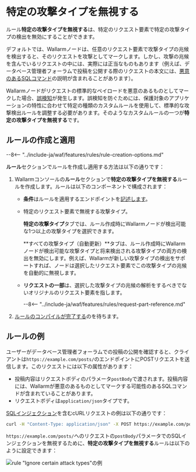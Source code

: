 # 特定の攻撃タイプを無視する

ルール**特定の攻撃タイプを無視する**は、特定のリクエスト要素で特定の攻撃タイプの検出を無効にすることができます。

デフォルトでは、Wallarmノードは、任意のリクエスト要素で攻撃タイプの兆候を検出すると、そのリクエストを攻撃としてマークします。しかし、攻撃の兆候を含んでいるリクエストの中には、実際には正当なものもあります（例えば、データベース管理者フォーラムで投稿を公開する際のリクエストの本文には、[悪意のあるSQLコマンド](../../attacks-vulns-list.md#sql-injection)の説明が含まれることがあります）。

Wallarmノードがリクエストの標準的なペイロードを悪意のあるものとしてマークした場合、[誤検知](../../about-wallarm/protecting-against-attacks.md#false-positives)が発生します。誤検知を防ぐためには、保護対象のアプリケーションの特性に合わせて特定の種類のカスタムルールを使用して、標準的な攻撃検出ルールを調整する必要があります。そのようなカスタムルールの一つが**特定の攻撃タイプを無視する**です。

## ルールの作成と適用

--8<-- "../include-ja/waf/features/rules/rule-creation-options.md"

**ルール**セクションでルールを作成し適用する方法は以下の通りです：

1. Wallarmコンソールの**ルール**セクションで**特定の攻撃タイプを無視する**ルールを作成します。ルールは以下のコンポーネントで構成されます：

      * **条件**はルールを適用するエンドポイントを[記述します](add-rule.md#branch-description)。
      * 特定のリクエスト要素で無視する攻撃タイプ。

        **特定の攻撃タイプ**タブでは、ルール作成時にWallarmノードが検出可能な1つ以上の攻撃タイプを選択できます。

        **すべての攻撃タイプ（自動更新）**タブは、ルール作成時にWallarmノードが検出可能な攻撃タイプと将来検出される攻撃タイプの両方の検出を無効にします。例えば、Wallarmが新しい攻撃タイプの検出をサポートすれば、ノードは選択したリクエスト要素でこの攻撃タイプの兆候を自動的に無視します。
      
      * **リクエストの一部**は、選択した攻撃タイプの兆候の解析をするべきでないオリジナルのリクエスト要素を指します。

         --8<-- "../include-ja/waf/features/rules/request-part-reference.md"

2. [ルールのコンパイルが完了する](compiling.md)のを待ちます。

## ルールの例

ユーザーがデータベース管理者フォーラムでの投稿の公開を確認すると、クライアントは`https://example.com/posts/`のエンドポイントにPOSTリクエストを送信します。このリクエストには以下の属性があります：

* 投稿内容はリクエストボディのパラメータ`postBody`で渡されます。投稿内容には、Wallarmが悪意のあるものとしてマークする可能性のあるSQLコマンドが含まれていることがあります。
* リクエストボディは`application/json`タイプです。

[SQLインジェクション](../../attacks-vulns-list.md#sql-injection)を含むcURLリクエストの例は以下の通りです：

```bash
curl -H "Content-Type: application/json" -X POST https://example.com/posts -d '{"emailAddress":"johnsmith@example.com", "postHeader":"SQL injections", "postBody":"My post describes the following SQL injection: ?id=1%20select%20version();"}'
```

 `https://example.com/posts/`へのリクエストの`postBody`パラメータでのSQLインジェクションを無視するために、**特定の攻撃タイプを無視する**ルールは以下のように設定できます：

![rule "Ignore certain attack types"の例](../../images/user-guides/rules/ignore-attack-types-rule-example.png)